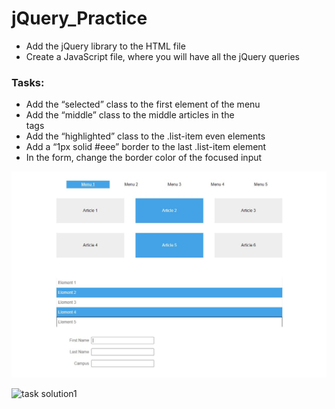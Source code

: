 # jQuery_Practice
- Add the jQuery library to the HTML file
- Create a JavaScript file, where you will have all the jQuery queries
### Tasks:
- Add the “selected” class to the first element of the menu
- Add the “middle” class to the middle articles in the <section> tags
- Add the “highlighted” class to the .list-item even elements
- Add a “1px solid #eee” border to the last .list-item element
- In the form, change the border color of the focused input
  
![task solution](/jQExercise.jpg)

![task solution1](../homePage.jpg)


